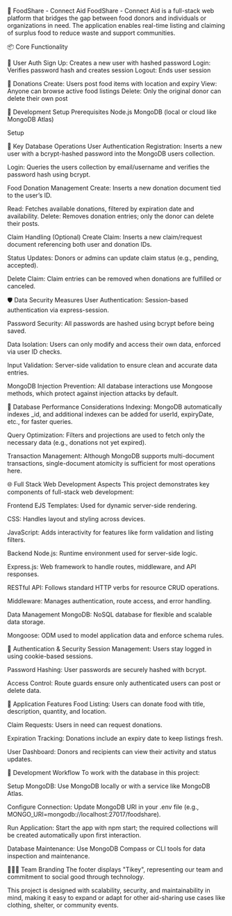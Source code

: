 🥗 FoodShare - Connect Aid
FoodShare - Connect Aid is a full-stack web platform that bridges the gap between food donors and individuals or organizations in need. The application enables real-time listing and claiming of surplus food to reduce waste and support communities.

📦 Core Functionality

👤 User Auth
Sign Up: Creates a new user with hashed password
Login: Verifies password hash and creates session
Logout: Ends user session

🥘 Donations
Create: Users post food items with location and expiry
View: Anyone can browse active food listings
Delete: Only the original donor can delete their own post

🧪 Development Setup
Prerequisites
Node.js
MongoDB (local or cloud like MongoDB Atlas)

Setup

🔧 Key Database Operations
User Authentication
Registration: Inserts a new user with a bcrypt-hashed password into the MongoDB users collection.

Login: Queries the users collection by email/username and verifies the password hash using bcrypt.

Food Donation Management
Create: Inserts a new donation document tied to the user’s ID.

Read: Fetches available donations, filtered by expiration date and availability.
Delete: Removes donation entries; only the donor can delete their posts.

Claim Handling (Optional)
Create Claim: Inserts a new claim/request document referencing both user and donation IDs.

Status Updates: Donors or admins can update claim status (e.g., pending, accepted).

Delete Claim: Claim entries can be removed when donations are fulfilled or canceled.

🛡️ Data Security Measures
User Authentication: Session-based authentication via express-session.

Password Security: All passwords are hashed using bcrypt before being saved.

Data Isolation: Users can only modify and access their own data, enforced via user ID checks.

Input Validation: Server-side validation to ensure clean and accurate data entries.

MongoDB Injection Prevention: All database interactions use Mongoose methods, which protect against injection attacks by default.

🚀 Database Performance Considerations
Indexing: MongoDB automatically indexes _id, and additional indexes can be added for userId, expiryDate, etc., for faster queries.

Query Optimization: Filters and projections are used to fetch only the necessary data (e.g., donations not yet expired).

Transaction Management: Although MongoDB supports multi-document transactions, single-document atomicity is sufficient for most operations here.

🌐 Full Stack Web Development Aspects
This project demonstrates key components of full-stack web development:

Frontend
EJS Templates: Used for dynamic server-side rendering.

CSS: Handles layout and styling across devices.

JavaScript: Adds interactivity for features like form validation and listing filters.

Backend
Node.js: Runtime environment used for server-side logic.

Express.js: Web framework to handle routes, middleware, and API responses.

RESTful API: Follows standard HTTP verbs for resource CRUD operations.

Middleware: Manages authentication, route access, and error handling.

Data Management
MongoDB: NoSQL database for flexible and scalable data storage.

Mongoose: ODM used to model application data and enforce schema rules.

🔐 Authentication & Security
Session Management: Users stay logged in using cookie-based sessions.

Password Hashing: User passwords are securely hashed with bcrypt.

Access Control: Route guards ensure only authenticated users can post or delete data.

📲 Application Features
Food Listing: Users can donate food with title, description, quantity, and location.

Claim Requests: Users in need can request donations.

Expiration Tracking: Donations include an expiry date to keep listings fresh.

User Dashboard: Donors and recipients can view their activity and status updates.

🧪 Development Workflow
To work with the database in this project:

Setup MongoDB: Use MongoDB locally or with a service like MongoDB Atlas.

Configure Connection: Update MongoDB URI in your .env file (e.g., MONGO_URI=mongodb://localhost:27017/foodshare).

Run Application: Start the app with npm start; the required collections will be created automatically upon first interaction.

Database Maintenance: Use MongoDB Compass or CLI tools for data inspection and maintenance.

🧑‍🤝‍🧑 Team Branding
The footer displays "Tikey", representing our team and commitment to social good through technology.

This project is designed with scalability, security, and maintainability in mind, making it easy to expand or adapt for other aid-sharing use cases like clothing, shelter, or community events.



